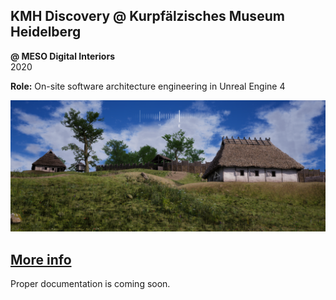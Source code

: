 ## KMH Discovery @ Kurpfälzisches Museum Heidelberg

**@ MESO Digital Interiors**  
2020

**Role:** On-site software architecture engineering in Unreal Engine 4

![md.full](kmh-discovery.png)

## [More info](https://meso.design/en/news/high-definition-portal-to-ancient-times)

Proper documentation is coming soon.

<nextmd href="/c/works/here2020" />
